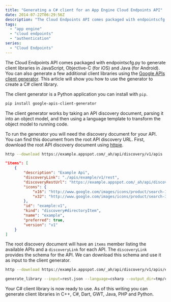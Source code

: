 ```yaml
---
title: "Generating a C# client for an App Engine Cloud Endpoints API"
date: 2014-07-22T06:29:56Z
description: "The Cloud Endpoints API comes packaged with endpointscfg.py to generate client libraries in JavaScript, Objective-C (for iOS) and Java (for Android). You can also generate a few additional client libraries using the Google APIs client generator. This article will show you how to use the generator to create a C# client library."
tags: 
  - "app engine"
  - "cloud endpoints"
  - "authentication"
series:
  - "Cloud Endpoints"
---
```


The Cloud Endpoints API comes packaged with endpointscfg.py to generate client
libraries in JavaScript, Objective-C (for iOS) and Java (for Android). You can
also generate a few additional client libraries using the [Google APIs client
generator](https://code.google.com/p/google-apis-client-generator/). This
article will show you how to use the generator to create a C# client library.

The client generator is a Python application you can install with `pip`.

```bash
pip install google-apis-client-generator
```

The client generator works by taking an API discovery document, parsing it into
an object model, and then using a language template to transform the object
model to running code. 

To run the generator you will need the discovery document for your API. You can
find this document from the root API discovery URL. First, download the root API
discovery document using [httpie](https://github.com/jakubroztocil/httpie).

```bash
http --download https://example.appspot.com/_ah/api/discovery/v1/apis
```

```json
"items": [
    {
        "description": "Example Api",
        "discoveryLink": "./apis/example/v1/rest",
        "discoveryRestUrl": "https://example.appspot.com/_ah/api/discovery/v1/apis/example/v1/rest",
        "icons": {
            "x16": "http://www.google.com/images/icons/product/search-16.gif",
            "x32": "http://www.google.com/images/icons/product/search-32.gif"
        },
        "id": "example:v1",
        "kind": "discovery#directoryItem",
        "name": "example",
        "preferred": true,
        "version": "v1"
    }
]
```

The root discovery document will have an `items` member listing the available
APIs and a `discoveryLink` for each API. The `discoveryLink` provides the schema
for the API. We can download this schema and use it as input to the client
generator.

```bash
http --download https://example.appspot.com/_ah/api/discovery/v1/apis/example/v1/rest

generate_library --input=rest.json --language=csharp --output_dir=tmp/csharp
```

Your C# client library is now ready to use. As of this writing you can generate
client libraries in C++, C#, Dart, GWT, Java, PHP and Python.
